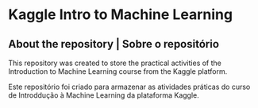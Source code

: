 # Kaggle Intro to Machine Learning
## About the repository | Sobre o repositório
This repository was created to store the practical activities of the Introduction to Machine Learning course from the Kaggle platform.

Este repositório foi criado para armazenar as atividades práticas do curso de Introddução à Machine Learning da plataforma Kaggle.

